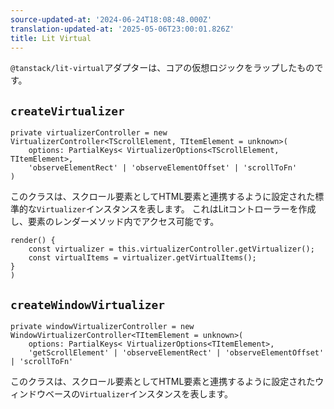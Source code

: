 ```yaml
---
source-updated-at: '2024-06-24T18:08:48.000Z'
translation-updated-at: '2025-05-06T23:00:01.826Z'
title: Lit Virtual
---
```

`@tanstack/lit-virtual`アダプターは、コアの仮想ロジックをラップしたものです。

## `createVirtualizer`

```tsx
private virtualizerController = new VirtualizerController<TScrollElement, TItemElement = unknown>(
    options: PartialKeys< VirtualizerOptions<TScrollElement, TItemElement>,
    'observeElementRect' | 'observeElementOffset' | 'scrollToFn'
)
```

このクラスは、スクロール要素としてHTML要素と連携するように設定された標準的な`Virtualizer`インスタンスを表します。
これはLitコントローラーを作成し、要素のレンダーメソッド内でアクセス可能です。

```tsx
render() {
    const virtualizer = this.virtualizerController.getVirtualizer();
    const virtualItems = virtualizer.getVirtualItems();
} 
)
```

## `createWindowVirtualizer`

```tsx
private windowVirtualizerController = new WindowVirtualizerController<TItemElement = unknown>(
    options: PartialKeys< VirtualizerOptions<TItemElement>,
    'getScrollElement' | 'observeElementRect' | 'observeElementOffset' | 'scrollToFn'
```

このクラスは、スクロール要素としてHTML要素と連携するように設定されたウィンドウベースの`Virtualizer`インスタンスを表します。
